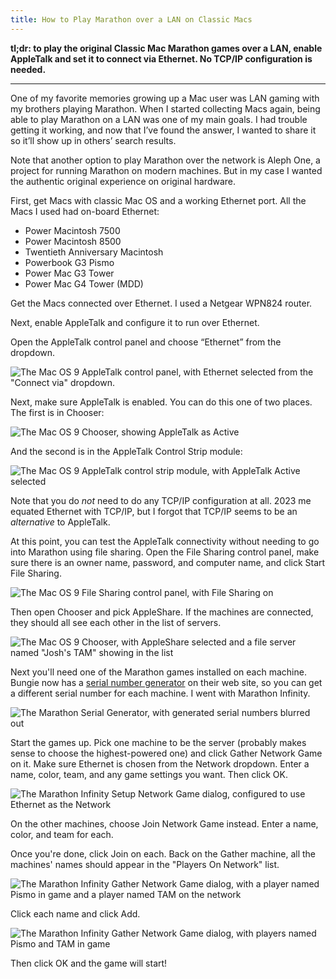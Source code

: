 ```yaml
---
title: How to Play Marathon over a LAN on Classic Macs
---
```


**tl;dr: to play the original Classic Mac Marathon games over a LAN, enable AppleTalk and set it to connect via Ethernet. No TCP/IP configuration is needed.**

***

One of my favorite memories growing up a Mac user was LAN gaming with my brothers playing Marathon. When I started collecting Macs again, being able to play Marathon on a LAN was one of my main goals. I had trouble getting it working, and now that I’ve found the answer, I wanted to share it so it’ll show up in others’ search results.

Note that another option to play Marathon over the network is Aleph One, a project for running Marathon on modern machines. But in my case I wanted the authentic original experience on original hardware.

First, get Macs with classic Mac OS and a working Ethernet port. All the Macs I used had on-board Ethernet:

- Power Macintosh 7500
- Power Macintosh 8500
- Twentieth Anniversary Macintosh
- Powerbook G3 Pismo
- Power Mac G3 Tower
- Power Mac G4 Tower (MDD)

Get the Macs connected over Ethernet. I used a Netgear WPN824 router.

Next, enable AppleTalk and configure it to run over Ethernet.

Open the AppleTalk control panel and choose “Ethernet” from the dropdown.

![The Mac OS 9 AppleTalk control panel, with Ethernet selected from the "Connect via" dropdown.](/img/posts/marathon-lan/appletalk-over-ethernet.png)

Next, make sure AppleTalk is enabled. You can do this one of two places. The first is in Chooser:

![The Mac OS 9 Chooser, showing AppleTalk as Active](/img/posts/marathon-lan/chooser-appletalk-active.png)

And the second is in the AppleTalk Control Strip module:

![The Mac OS 9 AppleTalk control strip module, with AppleTalk Active selected](/img/posts/marathon-lan/control-strip-appletalk-active.png)

Note that you do *not* need to do any TCP/IP configuration at all. 2023 me equated Ethernet with TCP/IP, but I forgot that TCP/IP seems to be an *alternative* to AppleTalk.

At this point, you can test the AppleTalk connectivity without needing to go into Marathon using file sharing. Open the File Sharing control panel, make sure there is an owner name, password, and computer name, and click Start File Sharing.

![The Mac OS 9 File Sharing control panel, with File Sharing on](/img/posts/marathon-lan/file-sharing-on.png)

Then open Chooser and pick AppleShare. If the machines are connected, they should all see each other in the list of servers.

![The Mac OS 9 Chooser, with AppleShare selected and a file server named "Josh's TAM" showing in the list](/img/posts/marathon-lan/chooser-appleshare.png)

Next you'll need one of the Marathon games installed on each machine. Bungie now has a [serial number generator](https://marathon.bungie.org/maraserialgen/) on their web site, so you can get a different serial number for each machine. I went with Marathon Infinity.

![The Marathon Serial Generator, with generated serial numbers blurred out](/img/posts/marathon-lan/serial-generator.jpg)

Start the games up. Pick one machine to be the server (probably makes sense to choose the highest-powered one) and click Gather Network Game on it. Make sure Ethernet is chosen from the Network dropdown. Enter a name, color, team, and any game settings you want. Then click OK.

![The Marathon Infinity Setup Network Game dialog, configured to use Ethernet as the Network](/img/posts/marathon-lan/setup-network-game.png)

On the other machines, choose Join Network Game instead. Enter a name, color, and team for each.

Once you're done, click Join on each. Back on the Gather machine, all the machines' names should appear in the "Players On Network" list.

![The Marathon Infinity Gather Network Game dialog, with a player named Pismo in game and a player named TAM on the network](/img/posts/marathon-lan/gather-network-game.png)

Click each name and click Add.

![The Marathon Infinity Gather Network Game dialog, with players named Pismo and TAM in game](/img/posts/marathon-lan/gather-network-game-added.png)

Then click OK and the game will start!
